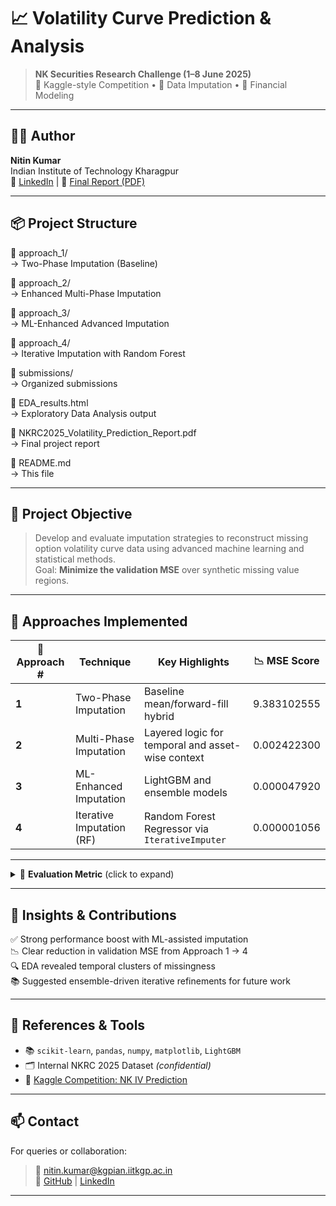 # 📈 Volatility Curve Prediction & Analysis

> **NK Securities Research Challenge (1–8 June 2025)**  
> 📍 Kaggle-style Competition • 🧠 Data Imputation • 🏦 Financial Modeling

---

## 👨‍💻 Author

**Nitin Kumar**  
Indian Institute of Technology Kharagpur  
🔗 [LinkedIn]([https://www.linkedin.com/in/nitin-kumar](https://www.linkedin.com/in/nitin-kumar-3722212ab/)) | 📄 [Final Report (PDF)]([./NKRC2025_Volatility_Prediction_Report.pdf](https://github.com/samosa1610/NK-volatility-prediction/blob/main/NKSR2025_Volatility_Prediction_Report.pdf))

---

## 📦 Project Structure

📁 approach_1/  
→ Two-Phase Imputation (Baseline)

📁 approach_2/  
→ Enhanced Multi-Phase Imputation

📁 approach_3/  
→ ML-Enhanced Advanced Imputation

📁 approach_4/  
→ Iterative Imputation with Random Forest

📁 submissions/  
→ Organized submissions

📄 EDA_results.html  
→ Exploratory Data Analysis output

📄 NKRC2025_Volatility_Prediction_Report.pdf  
→ Final project report

📄 README.md  
→ This file

---

## 🎯 Project Objective

> Develop and evaluate imputation strategies to reconstruct missing option volatility curve data using advanced machine learning and statistical methods.  
> Goal: **Minimize the validation MSE** over synthetic missing value regions.

---

## 🧪 Approaches Implemented

| 🧩 Approach # | Technique                     | Key Highlights                                         | 📉 MSE Score |
|--------------|-------------------------------|--------------------------------------------------------|--------------|
| **1**        | Two-Phase Imputation           | Baseline mean/forward-fill hybrid                      |  9.383102555    |
| **2**        | Multi-Phase Imputation         | Layered logic for temporal and asset-wise context      | 0.002422300    |
| **3**        | ML-Enhanced Imputation         | LightGBM and ensemble models                           |  0.000047920    |
| **4**        | Iterative Imputation (RF)      | Random Forest Regressor via `IterativeImputer`        |  0.000001056     |


---

<details>
  <summary>🧮 <strong>Evaluation Metric</strong> (click to expand)</summary>

The evaluation metric for this challenge is the **Mean Squared Error (MSE)**, defined as:

  ![image](https://github.com/user-attachments/assets/6699fcdc-a1f0-48fa-a4d5-b41c88c9a213)

  
  Where:
  - **N** is the number of unmasked implied volatility (IV) entries in the test set  
  - **𝑦̂ᵢ** is the predicted implied volatility  
  - **𝑦ᵢ** is the ground-truth implied volatility  
  
  🔍 Lower MSE values indicate better model performance in reconstructing the volatility surface.


</details>

---

## 🧠 Insights & Contributions

✅ Strong performance boost with ML-assisted imputation  
📉 Clear reduction in validation MSE from Approach 1 → 4  
🔍 EDA revealed temporal clusters of missingness  
📚 Suggested ensemble-driven iterative refinements for future work

---

## 📌 References & Tools

- 📚 `scikit-learn`, `pandas`, `numpy`, `matplotlib`, `LightGBM`  
- 🗂️ Internal NKRC 2025 Dataset *(confidential)*  
- 🔗 [Kaggle Competition: NK IV Prediction](https://www.kaggle.com/competitions/nk-iv-prediction/)

---

## 📫 Contact

For queries or collaboration:
> 📧 nitin.kumar@kgpian.iitkgp.ac.in  
> 🔗 [GitHub](https://github.com/) | [LinkedIn](https://linkedin.com/in/nitin-iitkgp)

---

